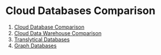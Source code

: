 # Cloud Databases Comparison

1. [Cloud Database Comparison](/sqldatabase)
2. [Cloud Data Warehouse Comparison](/warehouse)
3. [Translytical Databases](/translytical)
4. [Graph Databases](/graph-databases)

